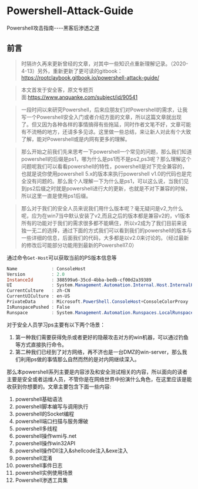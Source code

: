 # Powershell-Attack-Guide
Powershell攻击指南----黑客后渗透之道

## 前言
> 时隔许久再来更新曾经的文章，对其中一些知识点重新理解记录。（2020-4-13）另外，重新更新了更可读的gitbook：https://rootclaybook.gitbook.io/powershell-attack-guide/

> 本文首发于安全客，原文专题页面:https://www.anquanke.com/subject/id/90541

> 一段时间以来研究Powershell，后来应朋友们对Powershell的需求，让我写一个Powershell安全入门或者介绍方面的文章，所以这篇文章就出现了。但又因为各种各样的事情搞得有些拖延，同时作者文笔不好，文章可能有不流畅的地方，还请多多见谅。这里做一些总结，来让新人对此有个大致了解，能对Powershell或是内网有更多的理解。

> 那么开始之前我们先来思考一下powershell一个常见的问题，那么我们知道powershell的后缀是ps1，哪为什么是ps1而不是ps2,ps3呢？那么理解这个问题呢我们可以看看powershell的特性，powershell是对下完全兼容的，也就是说你使用powershell 5.x的版本来执行powershell v1.0的代码也是完全没有问题的。那么我个人理解一下为什么是ps1，可以这么说，当我们见到ps2后缀之时就是powershell进行大的更新，也就是不对下兼容的时候，所以这里一直是使用ps1后缀。


> 那么对于我们的安全人员来说我们用什么版本呢？毫无疑问是v2,为什么呢，应为在win7当中默认安装了v2,而且之后的版本都是兼容v2的，v1版本所有的功能对于我们的需求很多都不能瞒住，所以v2成为了我们目前来说独一无二的选择，通过下面的方式我们可以看到我们的powershell的版本与一些详细的信息，后面我们的代码，大多都是以v2.0来讨论的。（经过最新的修改后可能部分功能用到最新的Powershell7.0）



通过命令`Get-Host`可以获取当前的PS版本信息等

```powershell
Name             : ConsoleHost
Version          : 2.0
InstanceId       : 388599a6-35cd-4bba-bedb-cf00d2a39389
UI               : System.Management.Automation.Internal.Host.InternalHostUserInterface
CurrentCulture   : zh-CN
CurrentUICulture : en-US
PrivateData      : Microsoft.PowerShell.ConsoleHost+ConsoleColorProxy
IsRunspacePushed : False
Runspace         : System.Management.Automation.Runspaces.LocalRunspace
``` 

对于安全人员学习ps主要有以下两个场景：

1. 第一种我们需要获得免杀或者更好的隐蔽攻击对方的win机器，可以通过钓鱼等方式直接执行命令。
2. 第二种我们已经到了对方网络，再不济也是一台DMZ的win-server，那么我们利用ps做的事情那么自然而然的是对内网继续深入。

那么本powershell系列主要是内容涉及和安全测试相关的内容，所以面向的读者主要是安全或者运维人员，不管你是在网络世界中扮演什么角色，在这里应该是能收获到你想要的。文章主要包含下面一些内容:

1. powershell基础语法
2. powershell脚本编写与调用执行
3. powershell的Socket编程
4. powershell端口扫描与服务爆破
5. powershell多线程
6. powershell操作wmi与.net
7. powershell操作win32API
8. powershell操作Dll注入&shellcode注入&exe注入
9. powershell混淆
10. powershell事件日志
11. powershell实例使用场景
12. Powershell渗透工具集
